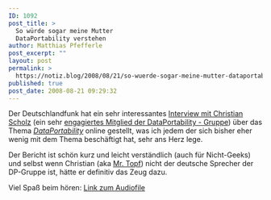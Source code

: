 ```yaml
---
ID: 1092
post_title: >
  So würde sogar meine Mutter
  DataPortability verstehen
author: Matthias Pfefferle
post_excerpt: ""
layout: post
permalink: >
  https://notiz.blog/2008/08/21/so-wuerde-sogar-meine-mutter-dataportability-verstehen/
published: true
post_date: 2008-08-21 09:29:32
---
```

<!-- wp:paragraph -->
<p>Der Deutschlandfunk hat ein sehr interessantes <a href="http://mrtopf.de/blog/podcast/mein-dataportability-interview-im-deutschlandfunk/">Interview mit Christian Scholz</a> (ein sehr <a href="http://wiki.dataportability.org/display/dpmain/Steering">engagiertes Mitglied der DataPortability - Gruppe</a>) über das Thema <em><a href="http://dataportability.org">DataPortability</a></em> online gestellt, was ich jedem der sich bisher eher wenig mit dem Thema beschäftigt hat, sehr ans Herz lege.</p>
<!-- /wp:paragraph -->

<!-- wp:paragraph -->
<p>Der Bericht ist schön kurz und leicht verständlich (auch für Nicht-Geeks) und selbst wenn Christian (aka <a href="http://mrtopf.de">Mr. Topf</a>) nicht der deutsche Sprecher der DP-Gruppe ist, hätte er definitiv das Zeug dazu.</p>
<!-- /wp:paragraph -->

<!-- wp:paragraph -->
<p>Viel Spaß beim hören: <a href="http://podcast-mp3.dradio.de/podcast/2008/08/16/dlf_20080816_1646_c44c7a68.mp3">Link zum Audiofile</a></p>
<!-- /wp:paragraph -->